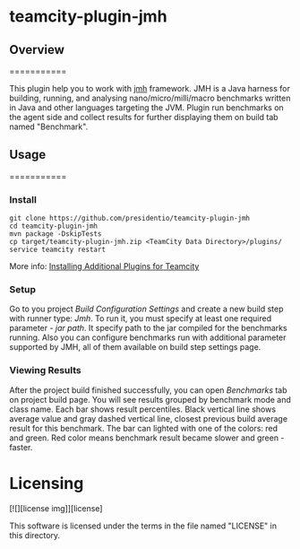 # teamcity-plugin-jmh

## Overview
===========

This plugin help you to work with [jmh](http://openjdk.java.net/projects/code-tools/jmh/) framework. 
JMH is a Java harness for building, running, and analysing nano/micro/milli/macro benchmarks written in Java and other languages targeting the JVM.
Plugin run benchmarks on the agent side and collect results for further displaying them on build tab named "Benchmark".

## Usage
===========

### Install
```
git clone https://github.com/presidentio/teamcity-plugin-jmh
cd teamcity-plugin-jmh
mvn package -DskipTests
cp target/teamcity-plugin-jmh.zip <TeamCity Data Directory>/plugins/
service teamcity restart 
```
More info: [Installing Additional Plugins for Teamcity](https://confluence.jetbrains.com/display/TCD9/Installing+Additional+Plugins)

### Setup
Go to you project *Build Configuration Settings* and create a new build step with runner type: *Jmh*.
To run it, you must specify at least one required parameter -  *jar path*. It specify path to the jar compiled for the benchmarks running.
Also you can configure benchmarks run with additional parameter supported by JMH, all of them available on build step settings page.

### Viewing Results
After the project build finished successfully, you can open *Benchmarks* tab on project build page. 
You will see results grouped by benchmark mode and class name. Each bar shows result percentiles. 
Black vertical line shows average value and gray dashed vertical line, closest previous build average result for this benchmark. 
The bar can lighted with one of the colors: red and green. Red color means benchmark result became slower and green - faster.

Licensing
=========

[![][license img]][license]

This software is licensed under the terms in the file named "LICENSE" in this directory.